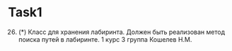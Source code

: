 # Task1
26. (*) Класс для хранения лабиринта. Должен быть реализован метод поиска путей в лабиринте.
1 курс 3 группа Кошелев Н.М.

